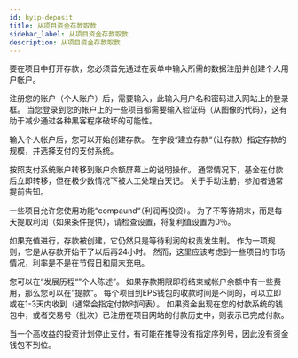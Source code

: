 ```yaml
---
id: hyip-deposit
title: 从项目资金存款取款
sidebar_label: 从项目资金存款取款
description: 从项目资金存款取款
---
```


要在项目中打开存款，您必须首先通过在表单中​​输入所需的数据注册并创建个人用户帐户。 

注册您的账户（个人账户）后，需要输入，此输入用户名和密码进入网站上的登录框。 当您登录到您的帐户上的一些项目都需要输入验证码（从图像的代码），这有助于减少通过各种黑客程序破坏的可能性。 

输入个人帐户后，您可以开始创建存款。 在字段“建立存款“（让存款）指定存款的规模，并选择支付的支付系统。 

按照支付系统账户转移到账户余额屏幕上的说明操作。 通常情况下，基金在付款后立即转移，但在极少数情况下被人工处理白天记。 关于手动注册，参加者通常提前告知。 

一些项目允许您使用功能“compaund“（利润再投资）。 为了不等待期末，而是每天提取利润（如果条件提供），请检查设置，将复利值设置为0％。 

如果充值进行，存款被创建，它仍然只是等待利润的权责发生制。 作为一项规则，它是从存款开始干了以后再24小时。 然而，这里应该考虑到一些项目的市场情况，利率是不是在节假日和周末充电。

 您可以在“发展历程“”个人陈述”。 如果存款期限即将结束或帐户余额中有一些费用，那么您可以在“提款”。 每个项目到EPS钱包的收款时间是不同的，可以立即或在1-3天内收到（通常会指定付款时间表）。 如果资金出现在您的付款系统的钱包中，或者交易号（批次）已注册在项目网站的付款历史中，则表示已完成付款。 

当一个高收益的投资计划停止支付，有可能在推导没有指定序列号，因此没有资金钱包不到位。

